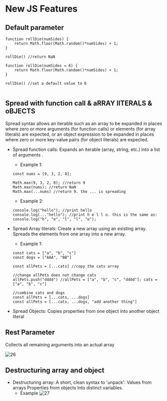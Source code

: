 # New JS Features
## Default parameter
```
function rollDie(numSides) {
    return Math.floor(Math.random()*numSides) + 1;
}

rollDie() //return NaN

function rollDie(numSides = 6) {
    return Math.floor(Math.random()*numSides) + 1;
}

rollDie() //set a default value to 6


```
## Spread with function call & aRRAY lITERALS & oBJECTS
Spread syntax allows an iterable such as an array to be expanded in places where zero or more arguments (for function calls) or elements (for array literals) are expected, or an object expression to be expanded in places where zero or more key-value pairs (for object literals) are expected.

- Spread function calls: Expands an iterable (array, string, etc.) into a list of arguments .
    - Example 1:
    ```
    const nums = [9, 3, 2, 8];

    Math.max(9, 3, 2, 8); //return 9
    Math.max(nums); //return NaN
    Math.max(...nums) //return 9. the ... is spreading
    ```

    - Example 2:
    ```
    console.log("hello"); //print hello
    console.log(..."hello"); //print h e l l o. this is the same as:
    console.log("h", "e", "l", "l", "o");
    ```

- Spread Array literals: Create a new array using an existing array. Spreads the elements from one array into a new array.
    - Example 1:
    ```
    const cats = ["a", "b", "c"]
    const dogs = ["AAA", "BB"]

    const allPets = [...cats] //copy the cats array

    //change allPets does not change cats
    allPets.push("dddd") //allPets = ["a", "b", "c", "dddd"]; cats = ["a", "b", "c"]

    //combine cats and dogs
    const allPets = [...cats, ...dogs]
    const allPets = [...cats, ...dogs, "add another thing"]
    ```
    
- Spread Objects: Copies properties from one object into another object literal

## Rest Parameter
Collects all remaining arguments into an actual array

![26]()

## Destructuring array and object
- Destructuring array: A short, clean syntax to 'unpack': Values from arrays Properties from objects Into distinct variables.
    - Example
    ![27]()
